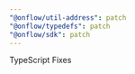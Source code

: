 ```yaml
---
"@onflow/util-address": patch
"@onflow/typedefs": patch
"@onflow/sdk": patch
---
```


TypeScript Fixes
